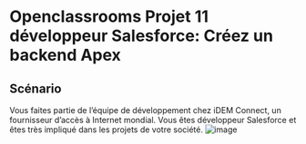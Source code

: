 # Openclassrooms Projet 11 développeur Salesforce: Créez un backend Apex
## Scénario
Vous faites partie de l’équipe de développement chez iDEM Connect, un fournisseur d’accès à Internet mondial. Vous êtes développeur Salesforce et êtes très impliqué dans les projets de votre société.
![image](https://github.com/Pasdideedeusername/OCP11/assets/112474344/0e57559f-8643-41ea-9c30-2ac2a63a9143)
